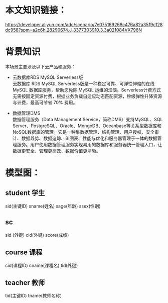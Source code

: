 

# 本文知识链接：  
https://developer.aliyun.com/adc/scenario/7e075169268c476a82a3519c128dc958?spm=a2c6h.28290674.J_3377303910.3.3a021084VX796N  

# 背景知识
本场景主要涉及以下云产品和服务：

- 云数据库RDS MySQL Serverless版  
云数据库 RDS MySQL Serverless版是一种稳定可靠、可弹性伸缩的在线 MySQL 数据库服务，帮助您免除 MySQL 运维的烦恼。Serverless计费方式无需按固定资源付费，根据业务负载自适应动态匹配资源，秒级弹性升降资源与计费，最高可节省 70% 费用。

- 数据管理DMS    
数据管理服务（Data Management Service，简称DMS）支持MySQL、SQL Server、PostgreSQL、Oracle、MongoDB、Oceanbase等关系型数据库和NoSQL数据库的管理。它是一种集数据管理、结构管理、用户授权、安全审计、数据趋势、数据追踪、BI图表、性能与优化和服务器管理于一体的数据管理服务。用户使用数据管理服务实现易用的数据库和服务器统一管理入口，让数据更安全、管理更高效、数据价值更清晰。  

# 模型图：
## student 学生
sid(主键ID)
sname(姓名)
sage(年龄)
ssex(性别)

## sc
sid (外键)
cid(外键)
score(成绩)  

## course 课程
cid(课程ID)
cname(课程名)
tid(外键)  

## teacher 教师  
tid(主键ID)
tname(教师名称)  

